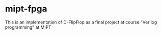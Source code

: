 # mipt-fpga
This is an implementation of D-FlipFlop as a final project at course "Verilog programming" at MIPT
